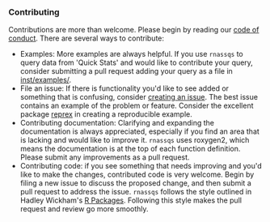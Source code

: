 ### Contributing

Contributions are more than welcome. Please begin by reading our [code of conduct](CONDUCT.md). There are several ways to contribute:

- Examples: More examples are always helpful. If you use `rnassqs` to query data from 'Quick Stats' and would like to contribute your query, consider submitting a pull request adding your query as a file in [inst/examples/](https://github.com/potterzot/rnassqs/tree/master/inst/examples).
- File an issue: If there is functionality you'd like to see added or something that is confusing, consider [creating an issue](https://github.com/potterzot/rnassqs/issues/new). The best issue contains an example of the problem or feature. Consider the excellent package [reprex](https://github.com/tidyverse/reprex) in creating a reproducible example.
- Contributing documentation: Clarifying and expanding the documentation is always appreciated, especially if you find an area that is lacking and would like to improve it. `rnassqs` uses roxygen2, which means the documentation is at the top of each function definition. Please submit any improvements as a pull request.
- Contributing code: if you see something that needs improving and you'd like to make the changes, contributed code is very welcome. Begin by filing a new issue to discuss the proposed change, and then submit a pull request to address the issue. `rnassqs` follows the style outlined in Hadley Wickham's [R Packages](http://r-pkgs.had.co.nz/style.html). Following this style makes the pull request and review go more smoothly.
